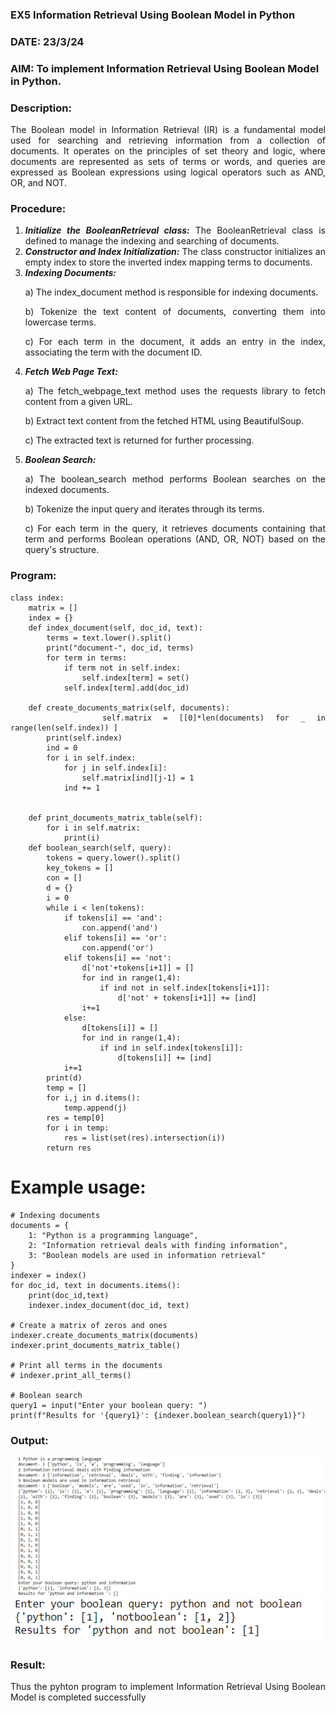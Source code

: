 ### EX5 Information Retrieval Using Boolean Model in Python

### DATE: 23/3/24

### AIM: To implement Information Retrieval Using Boolean Model in Python.

### Description:

<div align = "justify">
The Boolean model in Information Retrieval (IR) is a fundamental model used for searching and retrieving information from a collection of documents. It operates on the principles of set theory and logic, where documents are represented as sets of terms or words, and queries are expressed as Boolean expressions using logical operators such as AND, OR, and NOT.
  
### Procedure:
1. ***Initialize the BooleanRetrieval class:*** The BooleanRetrieval class is defined to manage the indexing and searching of documents.
2. ***Constructor and Index Initialization:*** The class constructor initializes an empty index to store the inverted index mapping terms to documents.
3. ***Indexing Documents:***
    <p> a) The index_document method is responsible for indexing documents.
    <p> b) Tokenize the text content of documents, converting them into lowercase terms.
    <p> c) For each term in the document, it adds an entry in the index, associating the term with the document ID. </p>
4. ***Fetch Web Page Text:***
    <p>a) The fetch_webpage_text method uses the requests library to fetch content from a given URL.
    <p>b) Extract text content from the fetched HTML using BeautifulSoup.
    <p>c) The extracted text is returned for further processing.
5. ***Boolean Search:***
    <p>a) The boolean_search method performs Boolean searches on the indexed documents.
    <p>b) Tokenize the input query and iterates through its terms.
    <p>c) For each term in the query, it retrieves documents containing that term and performs Boolean operations (AND, OR, NOT) based on the query's structure.

### Program:

```
class index:
    matrix = []
    index = {}
    def index_document(self, doc_id, text):
        terms = text.lower().split()
        print("document-", doc_id, terms)
        for term in terms:
            if term not in self.index:
                self.index[term] = set()
            self.index[term].add(doc_id)

    def create_documents_matrix(self, documents):
        self.matrix = [[0]*len(documents) for _ in range(len(self.index)) ]
        print(self.index)
        ind = 0
        for i in self.index:
            for j in self.index[i]:
                self.matrix[ind][j-1] = 1
            ind += 1


    def print_documents_matrix_table(self):
        for i in self.matrix:
            print(i)
    def boolean_search(self, query):
        tokens = query.lower().split()
        key_tokens = []
        con = []
        d = {}
        i = 0
        while i < len(tokens):
            if tokens[i] == 'and':
                con.append('and')
            elif tokens[i] == 'or':
                con.append('or')
            elif tokens[i] == 'not':
                d['not'+tokens[i+1]] = []
                for ind in range(1,4):
                    if ind not in self.index[tokens[i+1]]:
                        d['not' + tokens[i+1]] += [ind]
                i+=1
            else:
                d[tokens[i]] = []
                for ind in range(1,4):
                    if ind in self.index[tokens[i]]:
                        d[tokens[i]] += [ind]
            i+=1
        print(d)
        temp = []
        for i,j in d.items():
            temp.append(j)
        res = temp[0]
        for i in temp:
            res = list(set(res).intersection(i))
        return res

```

# Example usage:

```
# Indexing documents
documents = {
    1: "Python is a programming language",
    2: "Information retrieval deals with finding information",
    3: "Boolean models are used in information retrieval"
}
indexer = index()
for doc_id, text in documents.items():
    print(doc_id,text)
    indexer.index_document(doc_id, text)

# Create a matrix of zeros and ones
indexer.create_documents_matrix(documents)
indexer.print_documents_matrix_table()

# Print all terms in the documents
# indexer.print_all_terms()

# Boolean search
query1 = input("Enter your boolean query: ")
print(f"Results for '{query1}': {indexer.boolean_search(query1)}")
```

### Output:

![](op1.png)
![](op2.png)

### Result:

Thus the pyhton program to implement Information Retrieval Using Boolean Model is completed successfully
